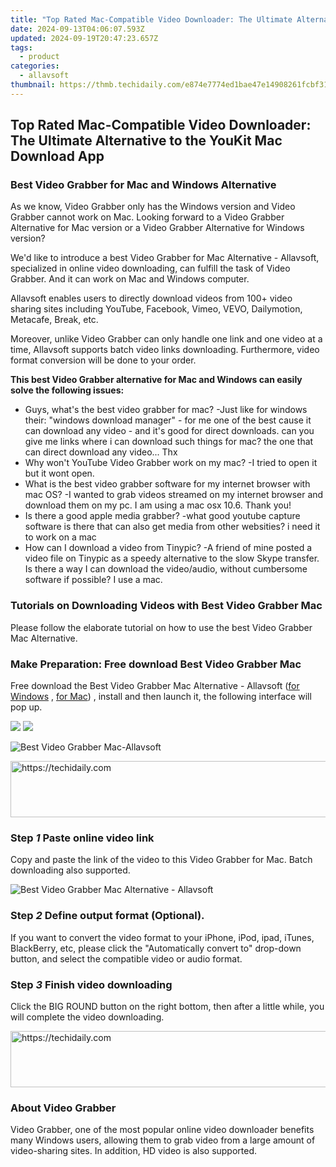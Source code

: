 ```yaml
---
title: "Top Rated Mac-Compatible Video Downloader: The Ultimate Alternative to the YouKit Mac Download App"
date: 2024-09-13T04:06:07.593Z
updated: 2024-09-19T20:47:23.657Z
tags:
  - product
categories:
  - allavsoft
thumbnail: https://thmb.techidaily.com/e874e7774ed1bae47e14908261fcbf31de304eed1c8fec16cc5f931b201e9fca.jpg
---
```


## Top Rated Mac-Compatible Video Downloader: The Ultimate Alternative to the YouKit Mac Download App

### Best Video Grabber for Mac and Windows Alternative

As we know, Video Grabber only has the Windows version and Video Grabber cannot work on Mac. Looking forward to a Video Grabber Alternative for Mac version or a Video Grabber Alternative for Windows version?

We'd like to introduce a best Video Grabber for Mac Alternative - Allavsoft, specialized in online video downloading, can fulfill the task of Video Grabber. And it can work on Mac and Windows computer.

Allavsoft enables users to directly download videos from 100+ video sharing sites including YouTube, Facebook, Vimeo, VEVO, Dailymotion, Metacafe, Break, etc.

Moreover, unlike Video Grabber can only handle one link and one video at a time, Allavsoft supports batch video links downloading. Furthermore, video format conversion will be done to your order.

**This best Video Grabber alternative for Mac and Windows can easily solve the following issues:**

* Guys, what's the best video grabber for mac? -Just like for windows their: "windows download manager" - for me one of the best cause it can download any video - and it's good for direct downloads. can you give me links where i can download such things for mac? the one that can direct download any video... Thx
* Why won't YouTube Video Grabber work on my mac? -I tried to open it but it wont open.
* What is the best video grabber software for my internet browser with mac OS? -I wanted to grab videos streamed on my internet browser and download them on my pc. I am using a mac osx 10.6\. Thank you!
* Is there a good apple media grabber? -what good youtube capture software is there that can also get media from other websities? i need it to work on a mac
* How can I download a video from Tinypic? -A friend of mine posted a video file on Tinypic as a speedy alternative to the slow Skype transfer. Is there a way I can download the video/audio, without cumbersome software if possible? I use a mac.

### Tutorials on Downloading Videos with Best Video Grabber Mac

Please follow the elaborate tutorial on how to use the best Video Grabber Mac Alternative.

### Make Preparation: Free download Best Video Grabber Mac

Free download the Best Video Grabber Mac Alternative - Allavsoft ([for Windows](https://tools.techidaily.com/allavsoft/products/) , [for Mac](https://tools.techidaily.com/allavsoft/products/)) , install and then launch it, the following interface will pop up.

[![](https://www.allavsoft.com/how-to/../images/how-to/free-download-win.jpg)](https://tools.techidaily.com/allavsoft/products/) [![](https://www.allavsoft.com/how-to/../images/how-to/free-download-mac.jpg)](https://tools.techidaily.com/allavsoft/products/)

![Best Video Grabber Mac-Allavsoft](https://www.allavsoft.com/how-to/../images/allavsoft-mac/screen-shot-600.jpg)

<!-- affiliate ads begin -->
<a href="https://unicoeye.pxf.io/c/5597632/2134221/18498" target="_top" id="2134221">
  <img src="//a.impactradius-go.com/display-ad/18498-2134221" border="0" alt="https://techidaily.com" width="728" height="90"/>
</a>
<img height="0" width="0" src="https://unicoeye.pxf.io/i/5597632/2134221/18498" style="position:absolute;visibility:hidden;" border="0" />
<!-- affiliate ads end -->

### Step _1_ Paste online video link

Copy and paste the link of the video to this Video Grabber for Mac. Batch downloading also supported.

![Best Video Grabber Mac Alternative - Allavsoft](https://www.allavsoft.com/how-to/../images/how-to/video-grabber-mac/how-to-use-video-grabber-mac.jpg)

### Step _2_ Define output format (Optional).

If you want to convert the video format to your iPhone, iPod, ipad, iTunes, BlackBerry, etc, please click the "Automatically convert to" drop-down button, and select the compatible video or audio format.

### Step _3_ Finish video downloading

Click the BIG ROUND button on the right bottom, then after a little while, you will complete the video downloading.

<!-- affiliate ads begin -->
<a href="https://appsumo.8odi.net/c/5597632/2049387/7443" target="_top" id="2049387">
  <img src="//a.impactradius-go.com/display-ad/7443-2049387" border="0" alt="https://techidaily.com" width="728" height="90"/>
</a>
<img height="0" width="0" src="https://appsumo.8odi.net/i/5597632/2049387/7443" style="position:absolute;visibility:hidden;" border="0" />
<!-- affiliate ads end -->

### About Video Grabber

Video Grabber, one of the most popular online video downloader benefits many Windows users, allowing them to grab video from a large amount of video-sharing sites. In addition, HD video is also supported.

<ins class="adsbygoogle"
     style="display:block"
     data-ad-format="autorelaxed"
     data-ad-client="ca-pub-7571918770474297"
     data-ad-slot="1223367746"></ins>

<ins class="adsbygoogle"
     style="display:block"
     data-ad-client="ca-pub-7571918770474297"
     data-ad-slot="8358498916"
     data-ad-format="auto"
     data-full-width-responsive="true"></ins>
